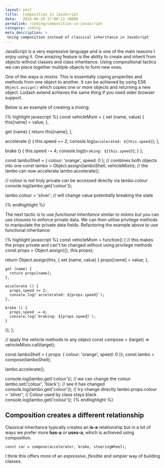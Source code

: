 ```yaml
---
layout: post
title:  Composition in JavaScript
date:   2016-06-20 17:00:12 +0000
permalink: /coding/composition-in-javascript
category: coding
meta_description: >
 Using composition instead of classical inheritance in JavaScript
---
```


JavaScript is a very expressive language and is one of the main reasons I enjoy using it. One amazing feature is the ability to create and inherit from objects without classes and class inheritance. Using compositional tactics we can piece together multiple objects to form new ones.

One of the ways is _mixins_. This is essentially coping properties and methods from one object to another. It can be achieved by using ES6 `Object.assign()`  which copies one or more objects and returning a new object. Lodash extend achieves the same thing if you need older browser support.

Below is an example of creating a mixing:

{% highlight javascript %}
const vehicleMixin = {
  set (name, value) {
    this[name] = value;
  },

  get (name) {
    return this[name];
  },
  
  accelerate () {
    this.speed += 2;
    console.log(`accelerated: ${this.speed}`);
  },
  
  brake () {
    this.speed -= 4;
    console.log(`braking: ${this.speed}`);
  }
};

const lamboShell = { colour: 'orange', speed: 0 };
// combines both objects into one
const lambo = Object.assign(lamboShell, vehicleMixin);
// the lambo can now accelerate
lambo.accelerate();

// colour is not truly private can be accessed directly via lambo.colour
console.log(lambo.get('colour'));

lambo.colour = 'silver'; // will change value potentially breaking the state

{% endhighlight %}

The next tactic is to use _functional inheritance_ similar to _mixins_ but you can use closures to enforce private data. We can then utilise privilege methods to manipulate the private data fields. Refactoring the example above to use functional inheritance:

{% highlight javascript %}
const vehicleMixin = function() {
  // this makes the props private and can't be changed without using privilege methods
  const props = Object.assign({}, this.props);
  
  return Object.assign(this, {
    set (name, value) {
      props[name] = value;
    },

    get (name) {
      return props[name];
    },
  
    accelerate () {
      props.speed += 2;
      console.log(`accelerated: ${props.speed}`);
    },
  
    brake () {
      props.speed -= 4;
      console.log(`braking: ${props.speed}`);
    }
  });
};

// apply the vehicle methods to any object
const compose = (target) => vehicleMixin.call(target);

const lamboShell = { props: { colour: 'orange', speed: 0 }};
const lambo = compose(lamboShell);

lambo.accelerate();

console.log(lambo.get('colour'));
// we can change the colour
lambo.set('colour', 'black');
// see it has changed
console.log(lambo.get('colour'));
// try change directly
lambo.props.colour = 'silver';
// Colour used by class stays black
console.log(lambo.get('colour'));
{% endhighlight %}

## Composition creates a different relationship

Classical inheritance typically creates an **is-a** relationship but in a lot of ways we prefer more **has-a** or **uses-a**, which is achieved using composition.

```
const car = compose(accelerator, brake, steeringWheel);
```

I think this offers more of an _expressive_, _flexible_ and _simpler_ way of building classes.